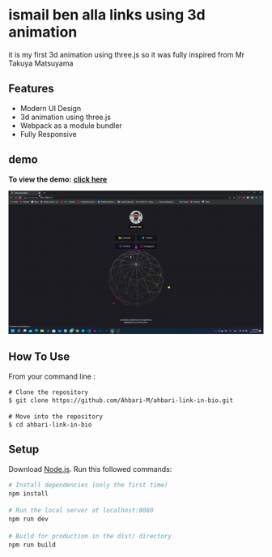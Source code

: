 # ismail ben alla links using 3d animation 
it is my first 3d animation using three.js so it was fully inspired from Mr Takuya Matsuyama

## Features

- Modern UI Design
- 3d animation using three.js
- Webpack as a module bundler
- Fully Responsive

## demo

**To view the demo:** [**click here**](https://ahbari-m.github.io/ahbari-link-in-bio/)

![pc](./demo/link-in-bio.gif)

## How To Use

From your command line :

```
# Clone the repository
$ git clone https://github.com/Ahbari-M/ahbari-link-in-bio.git

# Move into the repository
$ cd ahbari-link-in-bio
```

## Setup
Download [Node.js](https://nodejs.org/en/download/).
Run this followed commands:

``` bash
# Install dependencies (only the first time)
npm install

# Run the local server at localhost:8080
npm run dev

# Build for production in the dist/ directory
npm run build
```
